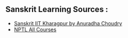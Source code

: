 ##  Sanskrit Learning Sources :
- [Sanskrit IIT Kharagpur by Anuradha Choudry](https://nptel.ac.in/courses/109/105/109105135/)
- [NPTL All Courses](https://www.digimat.in/nptel/courses/video/109105135/L01.html)
